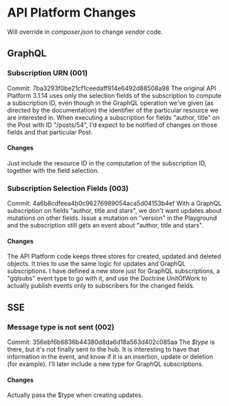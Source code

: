 # API Platform Changes
Will override in _composer.json_ to change _vendor_ code.
## GraphQL
### Subscription URN (001)
Commit: 7ba3293f0be21cf1ceedaff914e6492d88508a98
The original API Platform 3.1.14 uses only the selection fields of the subscription to compute a subscription ID, even though in the GraphQL operation we've given (as directed by the documentation) the identifier of the particular resource we are interested in.
When executing a subscription for fields "author, title" on the Post with ID "/posts/54", I'd expect to be notified of changes on those fields and that particular Post.
#### Changes
Just include the resource ID in the computation of the subscription ID, together with the field selection.
### Subscription Selection Fields (003)
Commit: 4a6b8cdfeea4b0c96276989054aca5d04153b4ef
With a GraphQL subscription on fields "author, title and stars", we don't want updates about mutations on other fields. Issue a mutation on "version" in the Playground and the subscription still gets an event about "author, title and stars".
#### Changes
The API Platform code keeps three stores for created, updated and deleted objects. It tries to use the same logic for updates and GraphQL subscriptions.
I have defined a new store just for GraphQL subscriptions, a "gqlsubs" event type to go with it, and use the Doctrine UnitOfWork to actually publish events only to subscribers for the changed fields.
## SSE
### Message type is not sent (002)
Commit: 356ebf6b6836b44380d8da6d18a563d402c085aa
The _$type_ is there, but it's not finally sent to the hub. It is interesting to have that information in the event, and know if it is an insertion, update or deletion (for example). I'll later include a new type for GraphQL subscriptions.
#### Changes
Actually pass the $type when creating updates.
